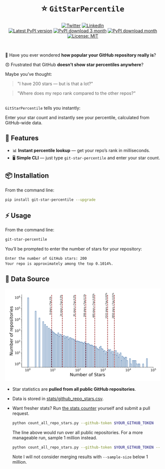 <h1 align="center">
&#11088; <code>GitStarPercentile</code>
</h1>

<div align="center">

[![Twitter](https://img.shields.io/twitter/follow/ChenLiu-1996.svg?style=social)](https://twitter.com/ChenLiu_1996)
[![LinkedIn](https://img.shields.io/badge/LinkedIn-ChenLiu-1996?color=blue)](https://www.linkedin.com/in/chenliu1996/)
<br>
[![Latest PyPI version](https://img.shields.io/pypi/v/git-star-percentile.svg)](https://pypi.org/project/git-star-percentile/)
[![PyPI download 3 month](https://static.pepy.tech/badge/git-star-percentile)](https://pepy.tech/projects/git-star-percentile)
[![PyPI download month](https://img.shields.io/pypi/dm/git-star-percentile.svg)](https://pypistats.org/packages/git-star-percentile)
[![License: MIT](https://img.shields.io/badge/License-MIT-yellow.svg)](https://opensource.org/licenses/MIT)

</div>

<br>

&#129300; Have you ever wondered **how popular your GitHub repository really is**?

&#x1F620; Frustrated that GitHub **doesn’t show star percentiles anywhere**?

Maybe you’ve thought:
> "I have 200 stars — but is that a lot?"

> "Where does my repo rank compared to the other repos?"

<br>
<code>GitStarPercentile</code> tells you instantly:

Enter your star count and instantly see your percentile, calculated from GitHub-wide data.


## &#128640; Features

- &#128202; **Instant percentile lookup** — get your repo’s rank in milliseconds.
- &#128421; **Simple CLI** — just type `git-star-percentile` and enter your star count.


## &#128230; Installation
From the command line:

```bash
pip install git-star-percentile --upgrade
```

## &#9889; Usage
From the command line:

```bash
git-star-percentile
```

You’ll be prompted to enter the number of stars for your repository:

```bash
Enter the number of GitHub stars: 200
Your repo is approximately among the top 0.1014%.
```

## &#128196; Data Source

<div align="center">
    <img src="assets/github_stars_distribution.png" alt="GitHub Stars Distribution" style="max-width:100%; height:auto;">
</div>


- Star statistics are **pulled from all public GitHub repositories**.
- Data is stored in [stats/github_repo_stars.csv](stats/github_repo_stars.csv).
- Want fresher stats? Run [the stats counter](count_all_repo_stars.py) yourself and submit a pull request.
    ```bash
    python count_all_repo_stars.py --github-token $YOUR_GITHUB_TOKEN
    ```

    The line above would run over all public repositories. For a more manageable run, sample 1 million instead.
    ```bash
    python count_all_repo_stars.py --github-token $YOUR_GITHUB_TOKEN --sample-size 1000000
    ```

    Note I will not consider merging results with `--sample-size` below 1 million.